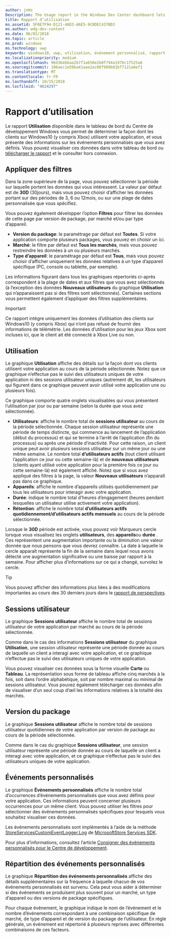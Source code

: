 ```yaml
---
author: jnHs
Description: The Usage report in the Windows Dev Center dashboard lets you see how customers are using your app.
title: Rapport d’utilisation
ms.assetid: 5F0E7F94-D121-4AD3-A6E5-9C0DEC437BD3
ms.author: wdg-dev-content
ms.date: 06/01/2018
ms.topic: article
ms.prod: windows
ms.technology: uwp
keywords: windows10, uwp, utilisation, événement personnalisé, rapport, télémétrie, sessions utilisateur
ms.localizationpriority: medium
ms.openlocfilehash: 96d36ebbaa2b7f1a650e2b0f794a1976c1f525a6
ms.sourcegitcommit: 106aec1e59ba41aae2ac00f909b81bf7121a6ef1
ms.translationtype: MT
ms.contentlocale: fr-FR
ms.lasthandoff: 10/15/2018
ms.locfileid: "4624297"
---
```

# <a name="usage-report"></a>Rapport d’utilisation


Le rapport **Utilisation** disponible dans le tableau de bord du Centre de développement Windows vous permet de déterminer la façon dont les clients sur Windows10 (y compris Xbox) utilisent votre application, et vous présente des informations sur les événements personnalisés que vous avez définis. Vous pouvez visualiser ces données dans votre tableau de bord ou [télécharger le rapport](download-analytic-reports.md) et le consulter hors connexion.


## <a name="apply-filters"></a>Appliquer des filtres

Dans la zone supérieure de la page, vous pouvez sélectionner la période sur laquelle portent les données qui vous intéressent. La valeur par défaut est de **30D** (30jours), mais vous pouvez choisir d’afficher les données portant sur des périodes de 3, 6 ou 12mois, ou sur une plage de dates personnalisée que vous spécifiez.

Vous pouvez également développer l’option **Filtres** pour filtrer les données de cette page par version de package, par marché et/ou par type d’appareil.

-   **Version du package**: le paramétrage par défaut est **Toutes**. Si votre application comporte plusieurs packages, vous pouvez en choisir un ici.
-   **Marché**: le filtre par défaut est **Tous les marchés**, mais vous pouvez restreindre les données à un ou plusieurs marchés.
-   **Type d’appareil**: le paramétrage par défaut est **Tous**, mais vous pouvez choisir d’afficher uniquement les données relatives à un type d’appareil spécifique (PC, console ou tablette, par exemple).

Les informations figurant dans tous les graphiques répertoriés ci-après correspondent à la plage de dates et aux filtres que vous avez sélectionnés (à l’exception des données **Nouveaux utilisateurs** du graphique **Utilisation** qui n’apparaissent pas si des filtres sont sélectionnés). Certaines sections vous permettent également d’appliquer des filtres supplémentaires.

> [!IMPORTANT]
> Ce rapport intègre uniquement les données d’utilisation des clients sur Windows10 (y compris Xbox) qui n’ont pas refusé de fournir des informations de télémétrie. Les données d’utilisation pour les jeux Xbox sont incluses ici, que le client ait été connecté à Xbox Live ou non. 


## <a name="usage"></a>Utilisation

Le graphique **Utilisation** affiche des détails sur la façon dont vos clients utilisent votre application au cours de la période sélectionnée. Notez que ce graphique n’effectue pas le suivi des utilisateurs uniques de votre application ni des sessions utilisateur uniques (autrement dit, les utilisateurs qui figurent dans ce graphique peuvent avoir utilisé votre application une ou plusieurs fois).

Ce graphique comporte quatre onglets visualisables qui vous présentent l’utilisation par jour ou par semaine (selon la durée que vous avez sélectionnée).

- **Utilisateurs**: affiche le nombre total de **sessions utilisateur** au cours de la période sélectionnée. Chaque session utilisateur représente une période de temps distincte, qui commence au lancement de l’application (début du processus) et qui se termine à l’arrêt de l’application (fin du processus) ou après une période d’inactivité. Pour cette raison, un client unique peut avoir plusieurs sessions utilisateur sur un même jour ou une même semaine. Le nombre total **d’utilisateurs actifs** (tout client utilisant l’application ce jour ou cette semaine-là) et de **nouveaux utilisateurs** (clients ayant utilisé votre application pour la première fois ce jour ou cette semaine-là) est également affiché. Notez que si vous avez appliqué des filtres à la page, la valeur **Nouveaux utilisateurs** n’apparaît pas dans ce graphique.
- **Appareils**: affiche le nombre d’appareils utilisés quotidiennement par tous les utilisateurs pour interagir avec votre application.
- **Durée**: indique le nombre total d’heures d’engagement (heures pendant lesquelles un utilisateur utilise activement votre application).
- **Rétention**: affiche le nombre total **d’utilisateurs actifs quotidiennement/d’utilisateurs actifs mensuels** au cours de la période sélectionnée.

Lorsque le **30D** période est activée, vous pouvez voir Marqueurs cercle lorsque vous visualisez les onglets **utilisateurs**, des **appareils**ou **durée** . Ces représentent une augmentation importante ou la diminution une valeur donnée que nous pensons que vous devrez connaître. La date à laquelle le cercle apparaît représente la fin de la semaine dans lequel nous avons détecté une augmentation significative ou une baisse par rapport à la semaine. Pour afficher plus d’informations sur ce qui a changé, survolez le cercle.  

> [!TIP]
> Vous pouvez afficher des informations plus liées à des modifications importantes au cours des 30 derniers jours dans le [rapport de perspectives](insights-report.md).


## <a name="user-sessions"></a>Sessions utilisateur

Le graphique **Sessions utilisateur** affiche le nombre total de sessions utilisateur de votre application par marché au cours de la période sélectionnée.

Comme dans le cas des informations **Sessions utilisateur** du graphique **Utilisation**, une session utilisateur représente une période donnée au cours de laquelle un client a interagi avec votre application, et ce graphique n’effectue pas le suivi des utilisateurs uniques de votre application.

Vous pouvez visualiser ces données sous la forme visuelle **Carte** ou **Tableau**. La représentation sous forme de tableau affiche cinq marchés à la fois, soit dans l’ordre alphabétique, soit par nombre maximal ou minimal de sessions utilisateur. Vous pouvez également télécharger ces données afin de visualiser d’un seul coup d’œil les informations relatives à la totalité des marchés.


## <a name="package-version"></a>Version du package

Le graphique **Sessions utilisateur** affiche le nombre total de sessions utilisateur quotidiennes de votre application par version de package au cours de la période sélectionnée.

Comme dans le cas du graphique **Sessions utilisateur**, une session utilisateur représente une période donnée au cours de laquelle un client a interagi avec votre application, et ce graphique n’effectue pas le suivi des utilisateurs uniques de votre application.


## <a name="custom-events"></a>Événements personnalisés

Le graphique **Événements personnalisés** affiche le nombre total d’occurrences d’événements personnalisés que vous avez définis pour votre application. Ces informations peuvent concerner plusieurs occurrences pour un même client. Vous pouvez utiliser les filtres pour sélectionner des événements personnalisés spécifiques pour lesquels vous souhaitez visualiser ces données.

Les événements personnalisés sont implémentés à l’aide de la méthode [StoreServicesCustomEventLogger.Log](https://docs.microsoft.com/en-us/uwp/api/microsoft.services.store.engagement.storeservicescustomeventlogger.log) de [MicrosoftStore Services SDK](../monetize/microsoft-store-services-sdk.md).

Pour plus d’informations, consultez l’article [Consigner des événements personnalisés pour le Centre de développement](../monetize/log-custom-events-for-dev-center.md).


## <a name="custom-events-breakdown"></a>Répartition des événements personnalisés

Le graphique **Répartition des événements personnalisés** affiche des détails supplémentaires sur la fréquence à laquelle chacun de vos événements personnalisés est survenu. Cela peut vous aider à déterminer si des événements se produisent plus souvent pour un marché, un type d’appareil ou des versions de package spécifiques.

Pour chaque événement, le graphique indique le nom de l’événement et le nombre d’événements correspondant à une combinaison spécifique de marché, de type d’appareil et de version du package de l’utilisateur. En règle générale, un événement est répertorié à plusieurs reprises avec différentes combinaisons de ces facteurs. 




 

